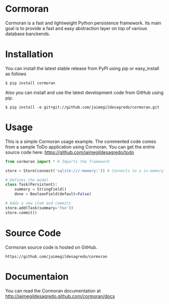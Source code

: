 # Cormoran
Cormoran is a fast and lightweight Python persistence framework.
Its main goal is to provide a fast and easy abstraction layer on top of
various database banckends.

# Installation
You can install the latest stable release from PyPI using pip or easy_install as follows

    $ pip install cormoran

Also you can install and use the latest development code from GitHub using pip.

    $ pip install -e git+git://github.com/jaimegildesagredo/cormoran.git

# Usage
This is a simple Cormoran usage example. The commented code comes from
a sample ToDo application using Cormoran. You can get the entire source
code here: https://github.com/jaimegildesagredo/todo

```python
from cormoran import * # Imports the framework

store = Store(connect('sqlite:///:memory:')) # Connects to a in-memory SQLite database

# Defines the model
class Task(Persistent):
    summary = StringField()
    done = BooleanField(default=False)

# Adds a new item and commits
store.add(Task(summary='foo'))
store.commit()
```

# Source Code
Cormoran source code is hosted on GitHub.

    https://github.com/jaimegildesagredo/cormoran

# Documentaion
You can read the Cormoran documentation at http://jaimegildesagredo.github.com/cormoran/docs
